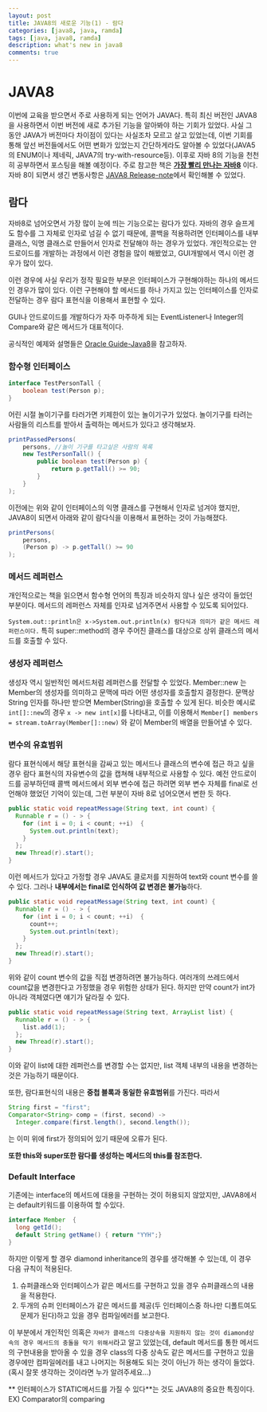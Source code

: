 ```yaml
---
layout: post
title: JAVA8의 새로운 기능(1) - 람다
categories: [java8, java, ramda]
tags: [java, java8, ramda]
description: what's new in java8
comments: true
---
```


# JAVA8
이번에 교육을 받으면서 주로 사용하게 되는 언어가 JAVA다. 특히 최신 버전인 JAVA8을 사용하면서 이번 버전에 새로 추가된 기능을 알아봐야 하는 기회가 있었다.
사실 그 동안 JAVA가 버전마다 차이점이 있다는 사실조차 모르고 살고 있었는데, 이번 기회를 통해 앞선 버전들에서도 어떤 변화가 있었는지 간단하게라도 알아볼 수 있었다(JAVA5의 ENUM이나 제네릭, JAVA7의 try-with-resource등).
이후로 자바 8의 기능을 천천히 공부하면서 포스팅을 해볼 예정이다.
주로 참고한 책은 **[가장 빨리 만나는 자바8](http://www.yes24.com/24/Goods/12991245?Acode=101)** 이다.
자바 8이 되면서 생긴 변동사항은 [JAVA8 Release-note](http://www.oracle.com/technetwork/java/javase/8-whats-new-2157071.html)에서 확인해볼 수 있었다.

## 람다
자바8로 넘어오면서 가장 많이 눈에 띄는 기능으로는 람다가 있다.
자바의 경우 슬프게도 함수를 그 자체로 인자로 넘길 수 없기 때문에, 콜백을 적용하려면 인터페이스를 내부 클래스, 익명 클래스로 만들어서 인자로 전달해야 하는 경우가 있었다. 개인적으로는 안드로이드를 개발하는 과정에서 이런 경험을 많이 해봤었고, GUI개발에서 역시 이런 경우가 많이 있다.

이런 경우에 사실 우리가 정작 필요한 부분은 인터페이스가 구현해야하는 하나의 메서드인 경우가 많이 있다. 이런 구현해야 할 메서드를 하나 가지고 있는 인터페이스를 인자로 전달하는 경우 람다 표현식을 이용해서 표현할 수 있다.

GUI나 안드로이드를 개발하다가 자주 마주하게 되는 EventListener나 Integer의 Compare와 같은 메서드가 대표적이다.

공식적인 예제와 설명들은 [Oracle Guide-Java8](http://docs.oracle.com/javase/8/docs/technotes/guides/language/enhancements.html#javase8)을 참고하자.

### 함수형 인터페이스
```java
interface TestPersonTall {
    boolean test(Person p);
}
```
어린 시절 놀이기구를 타러가면 키제한이 있는 놀이기구가 있었다. 놀이기구를 타려는 사람들의 리스트를 받아서 출력하는 메서드가 있다고 생각해보자.

```java
printPassedPersons(
    persons, //놀이 기구를 타고싶은 사람의 목록
    new TestPersonTall() {
        public boolean test(Person p) {
            return p.getTall() >= 90;
        }
    }
);
```
이전에는 위와 같이 인터페이스의 익명 클래스를 구현해서 인자로 넘겨야 했지만, JAVA8이 되면서 아래와 같이 람다식을 이용해서 표현하는 것이 가능해졌다.
```java
printPersons(
    persons,
    (Person p) -> p.getTall() >= 90
);
```

### 메서드 레퍼런스
개인적으로는 책을 읽으면서 함수형 언어의 특징과 비슷하지 않나 싶은 생각이 들었던 부분이다.
메서드의 레퍼런스 자체를 인자로 넘겨주면서 사용할 수 있도록 되어있다.

`System.out::println은 x->System.out.println(x) 람다식과 의미가 같은 메서드 레퍼런스이다.`
특히 super::method의 경우 주어진 클래스를 대상으로 상위 클래스의 메서드를 호출할 수 있다.

### 생성자 레퍼런스
생성자 역시 일반적인 메서드처럼 레퍼런스를 전달할 수 있었다.
Member::new 는 Member의 생성자를 의미하고 문맥에 따라 어떤 생성자를 호출할지 결정한다.
문맥상 String 인자를 하나만 받으면 Member(String)을 호출할 수 있게 된다.
비슷한 예시로 `int[]::new`의 경우 `x -> new int[x]`를 나타내고, 이를 이용해서 `Member[] members = stream.toArray(Member[]::new)` 와 같이 Member의 배열을 만들어낼 수 있다.

### 변수의 유효범위
람다 표현식에서 해당 표현식을 감싸고 있는 메서드나 클래스의 변수에 접근 하고 싶을 경우 람다 표현식의 자유변수의 값을 캡쳐해 내부적으로 사용할 수 있다.
예전 안드로이드를 공부하던때 콜백 메서드에서 외부 변수에 접근 하려면 외부 변수 자체를 final로 선언해야 했었던 기억이 있는데, 그런 부분이 자바 8로 넘어오면서 변한 듯 하다.
```java
public static void repeatMessage(String text, int count) {
  Runnable r = () - > {
    for (int i = 0; i < count; ++i)  {
      System.out.println(text);
    }
  };
  new Thread(r).start();
}
```
이런 메서드가 있다고 가정할 경우 JAVA도 클로저를 지원하여 text와 count 변수를 쓸 수 있다. 그러나 **내부에서는 final로 인식하여 값 변경은 불가능**하다.

```java
public static void repeatMessage(String text, int count) {
  Runnable r = () - > {
    for (int i = 0; i < count; ++i)  {
      count++;
      System.out.println(text);
    }
  };
  new Thread(r).start();
}
```
위와 같이 count 변수의 값을 직접 변경하려면 불가능하다.
여러개의 쓰레드에서 count값을 변경한다고 가정했을 경우 위험한 상태가 된다.
하지만 만약 count가 int가 아니라 객체였다면 얘기가 달라질 수 있다.
```java
public static void repeatMessage(String text, ArrayList list) {
  Runnable r = () - > {
    list.add(1);
  };
  new Thread(r).start();
}
```
이와 같이 list에 대한 레퍼런스를 변경할 수는 없지만, list 객체 내부의 내용을 변경하는 것은 가능하기 때문이다.

또한, 람다표현식의 내용은 **중첩 블록과 동일한 유효범위**를 가진다. 따라서
```java
String first = "first";
Comparator<String> comp = (first, second) ->
  Integer.compare(first.length(), second.length());
```
는 이미 위에 first가 정의되어 있기 때문에 오류가 된다.

**또한 this와 super또한 람다를 생성하는 메서드의 this를 참조한다.**

### Default Interface
기존에는 interface의 메서드에 대용을 구현하는 것이 허용되지 않았지만, JAVA8에서는 default키워드를 이용하여 할 수있다.
```java
interface Member  {
  long getId();
  default String getName() { return "YYH";}
}
```
하지만 이렇게 할 경우 diamond inheritance의 경우를 생각해볼 수 있는데, 이 경우 다음 규칙이 적용된다.
1. 슈퍼클래스와 인터페이스가 같은 메서드를 구현하고 있을 경우 슈퍼클래스의 내용을 적용한다.
2. 두개의 슈퍼 인터페이스가 같은 메서드를 제공(두 인터페이스중 하나만 디폴트여도 문제가 된다)하고 있을 경우 컴파일에러를 보고한다.

이 부분에서 개인적인 의혹은 `자바가 클래스의 다중상속을 지원하지 않는 것이 diamond상속의 경우 메서드의 충돌을 막기 위해서`라고 알고 있었는데, default 메서드를 통한 메서드의 구현내용을 받아올 수 있을 경우 class의 다중 상속도 같은 메서드를 구현하고 있을 경우에만 컴파일에러를 내고 나머지는 허용해도 되는 것이 아닌가 하는 생각이 들었다.(혹시 잘못 생각하는 것이라면 누가 알려주세요...)

** 인터페이스가 STATIC메서드를 가질 수 있다**는 것도 JAVA8의 중요한 특징이다.
EX) Comparator의 comparing
